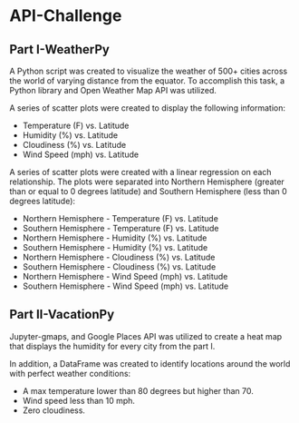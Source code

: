 # API-Challenge

## Part I-WeatherPy

A Python script was created to visualize the weather of 500+ cities across the world of varying distance from the equator. To accomplish this task, a Python library and Open Weather Map API was utilized.

A series of scatter plots were created to display the following information:
* Temperature (F) vs. Latitude
* Humidity (%) vs. Latitude
* Cloudiness (%) vs. Latitude
* Wind Speed (mph) vs. Latitude

A series of scatter plots were created with a linear regression on each relationship. The plots were separated into Northern Hemisphere (greater than or equal to 0 degrees latitude) and Southern Hemisphere (less than 0 degrees latitude):
*	Northern Hemisphere - Temperature (F) vs. Latitude
*	Southern Hemisphere - Temperature (F) vs. Latitude
*	Northern Hemisphere - Humidity (%) vs. Latitude
*	Southern Hemisphere - Humidity (%) vs. Latitude
*	Northern Hemisphere - Cloudiness (%) vs. Latitude
*	Southern Hemisphere - Cloudiness (%) vs. Latitude
*	Northern Hemisphere - Wind Speed (mph) vs. Latitude
*	Southern Hemisphere - Wind Speed (mph) vs. Latitude

## Part II-VacationPy

Jupyter-gmaps, and Google Places API was utilized to create a heat map that displays the humidity for every city from the part I.

In addition, a DataFrame was created to identify locations around the world with perfect weather conditions:
*	A max temperature lower than 80 degrees but higher than 70.
*	Wind speed less than 10 mph.
*	Zero cloudiness.

